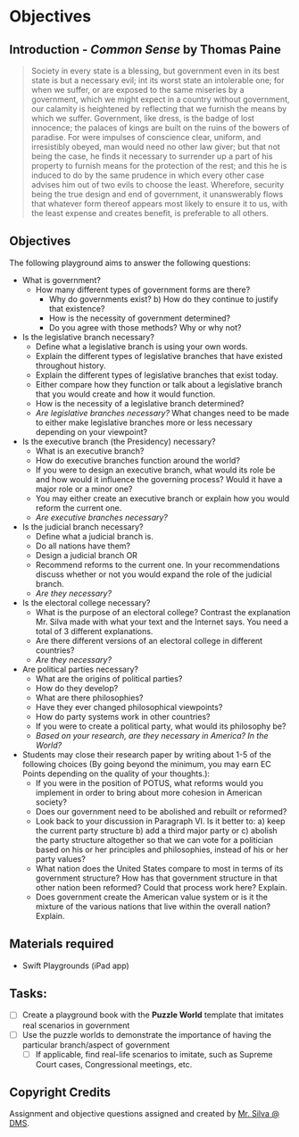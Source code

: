 # Objectives

## Introduction - _Common Sense_ by Thomas Paine
 > Society in every state is a blessing, but government even in its best state is but a necessary evil; int its worst state an intolerable one; for when we suffer, or are exposed to the same miseries by a government, which we might expect in a country without government, our calamity is heightened by reflecting that we furnish the means by which we suffer.  Government, like dress, is the badge of lost innocence; the palaces of kings are built on the ruins of the bowers of paradise.  For were impulses of conscience clear, uniform, and irresistibly obeyed, man would need no other law giver; but that not being the case, he finds it necessary to surrender up a part of his property to furnish means for the protection of the rest; and this he is induced to do by the same prudence in which every other case advises him out of two evils to choose the least.  Wherefore, security being the true design and end of government, it unanswerably flows that whatever form thereof appears most likely to ensure it to us, with the least expense and creates benefit, is preferable to all others.

## Objectives
The following playground aims to answer the following questions:

* What is government?
	* How many different types of government forms are there?
		* Why do governments exist? b) How do they continue to justify that existence?   
		* How is the necessity of government determined?
		* Do you agree with those methods?  Why or why not?
* Is the legislative branch necessary?
	* Define what a legislative branch is using your own words.
	* Explain the different types of legislative branches that have existed throughout history.
	* Explain the different types of legislative branches that exist today.
	* Either compare how they function or talk about a legislative branch that you would create and how it would function.
	* How is the necessity of a legislative branch determined?
	* _Are legislative branches necessary?_  What changes need to be made to either make legislative branches more or less necessary depending on your viewpoint?
* Is the executive branch (the Presidency) necessary?
	* What is an executive branch?
	* How do executive branches function around the world?
	* If you were to design an executive branch, what would its role be and how would it influence the governing process?  Would it have a major role or a minor one?
	* You may either create an executive branch or explain how you would reform the current one.
	* _Are executive branches necessary?_
* Is the judicial branch necessary?
	* Define what a judicial branch is.
	* Do all nations have them?  
	* Design a judicial branch OR
	* Recommend reforms to the current one.  In your recommendations discuss whether or not you would expand the role of the judicial branch.
	* _Are they necessary?_
* Is the electoral college necessary?
	* What is the purpose of an electoral college?  Contrast the explanation Mr. Silva made with what your text and the Internet says.  You need a total of 3 different explanations.
	* Are there different versions of an electoral college in different countries?
	* _Are they necessary?_
* Are political parties necessary?
	* What are the origins of political parties?
	* How do they develop?
	* What are there philosophies?
	* Have they ever changed philosophical viewpoints?
	* How do party systems work in other countries?
	* If you were to create a political party, what would its philosophy be?
	* _Based on your research, are they necessary in America?  In the World?_
* Students may close their research paper by writing about 1-5 of the following choices (By going beyond the minimum, you may earn EC Points depending on the quality of your thoughts.):
	* If you were in the position of POTUS, what reforms would you implement in order to bring about more cohesion in American society?
	* Does our government need to be abolished and rebuilt or reformed?
	* Look back to your discussion in Paragraph VI.  Is it better to: a) keep the current party structure b) add a third major party or c) abolish the party structure altogether so that we can vote for a politician based on his or her principles and philosophies, instead of his or her party values?
	* What nation does the United States compare to most in terms of its government structure?  How has that government structure in that other nation been reformed?  Could that process work here?  Explain.
	* Does government create the American value system or is it the mixture of the various nations that live within the overall nation?  Explain.  


## Materials required
  * Swift Playgrounds (iPad app)

## Tasks:
- [ ] Create a playground book with the **Puzzle World** template that imitates real scenarios in government
- [ ] Use the puzzle worlds to demonstrate the importance of having the particular branch/aspect of government
  - [ ] If applicable, find real-life scenarios to imitate, such as Supreme Court cases, Congressional meetings, etc.

## Copyright Credits
Assignment and objective questions assigned and created by [Mr. Silva @ DMS](mailto:nsilva@damien.edu).
